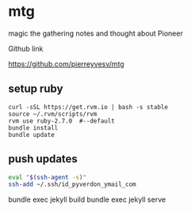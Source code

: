 # mtg

magic the gathering  notes and thought about Pioneer

Github link

<https://github.com/pierreyvesv/mtg>

## setup ruby
``` 
curl -sSL https://get.rvm.io | bash -s stable
source ~/.rvm/scripts/rvm
rvm use ruby-2.7.0  #--default
bundle install
bundle update
```

## push updates

```bash
eval "$(ssh-agent -s)"
ssh-add ~/.ssh/id_pyverdon_ymail_com
```
bundle exec jekyll build
bundle exec jekyll serve
